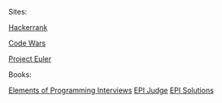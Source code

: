 Sites:

[Hackerrank](https://www.hackerrank.com/)

[Code Wars](https://www.codewars.com/)

[Project Euler](https://projecteuler.net/archives)

Books: 

[Elements of Programming Interviews](https://elementsofprogramminginterviews.com/)
[EPI Judge](judge.elementsofprogramminginterviews.com/)
[EPI Solutions](solutions.elementsofprogramminginterviews.com/)
